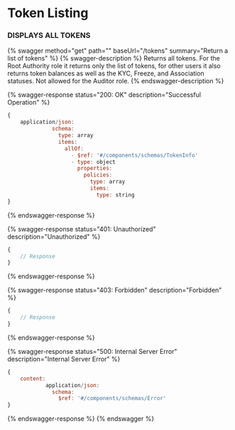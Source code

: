 # Token Listing

### DISPLAYS ALL TOKENS

{% swagger method="get" path="" baseUrl="/tokens" summary="Return a list of tokens" %}
{% swagger-description %}
Returns all tokens. For the Root Authority role it returns only the list of tokens, for other users it also returns token balances as well as the KYC, Freeze, and Association statuses. Not allowed for the Auditor role.
{% endswagger-description %}

{% swagger-response status="200: OK" description="Successful Operation" %}
```javascript
{
    application/json:
              schema:
                type: array
                items:
                  allOf:
                    - $ref: '#/components/schemas/TokenInfo'
                    - type: object
                      properties:
                        policies:
                          type: array
                          items:
                            type: string
}
```
{% endswagger-response %}

{% swagger-response status="401: Unauthorized" description="Unauthorized" %}
```javascript
{
    // Response
}
```
{% endswagger-response %}

{% swagger-response status="403: Forbidden" description="Forbidden" %}
```javascript
{
    // Response
}
```
{% endswagger-response %}

{% swagger-response status="500: Internal Server Error" description="Internal Server Error" %}
```javascript
{
    content:
            application/json:
              schema:
                $ref: '#/components/schemas/Error'
}
```
{% endswagger-response %}
{% endswagger %}
